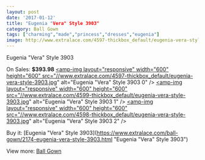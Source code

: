 ```yaml
---
layout: post
date: '2017-01-12'
title: "Eugenia "Vera" Style 3903"
category: Ball Gown
tags: ["charming","made","princess","dresses","eugenia"]
image: http://www.extralace.com/4597-thickbox_default/eugenia-vera-style-3903.jpg
---
```

Eugenia "Vera" Style 3903

On Sales: **$393.98**
<a href="https://www.extralace.com/ball-gown/2174-eugenia-vera-style-3903.html"><amp-img layout="responsive" width="600" height="600" src="//www.extralace.com/4597-thickbox_default/eugenia-vera-style-3903.jpg" alt="Eugenia "Vera" Style 3903 0" /></a>
<a href="https://www.extralace.com/ball-gown/2174-eugenia-vera-style-3903.html"><amp-img layout="responsive" width="600" height="600" src="//www.extralace.com/4599-thickbox_default/eugenia-vera-style-3903.jpg" alt="Eugenia "Vera" Style 3903 1" /></a>
<a href="https://www.extralace.com/ball-gown/2174-eugenia-vera-style-3903.html"><amp-img layout="responsive" width="600" height="600" src="//www.extralace.com/4598-thickbox_default/eugenia-vera-style-3903.jpg" alt="Eugenia "Vera" Style 3903 2" /></a>

Buy it: [Eugenia "Vera" Style 3903](https://www.extralace.com/ball-gown/2174-eugenia-vera-style-3903.html "Eugenia "Vera" Style 3903")

View more: [Ball Gown](https://www.extralace.com/3-ball-gown "Ball Gown")